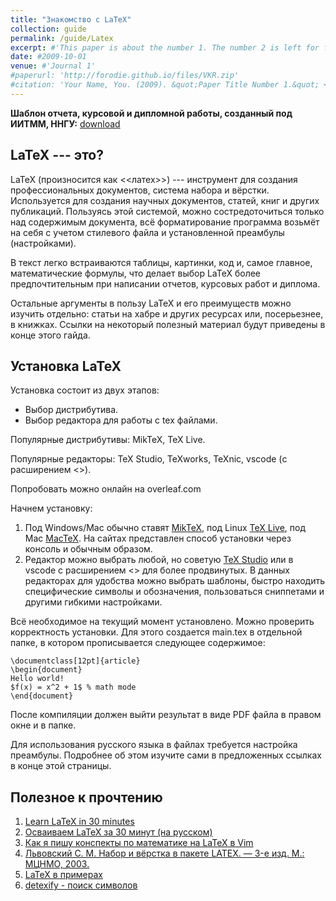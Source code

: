 ```yaml
---
title: "Знакомство с LaTeX"
collection: guide
permalink: /guide/Latex
excerpt: #'This paper is about the number 1. The number 2 is left for future work.'
date: #2009-10-01
venue: #'Journal 1'
#paperurl: 'http://forodie.github.io/files/VKR.zip'
#citation: 'Your Name, You. (2009). &quot;Paper Title Number 1.&quot; <i>Journal 1</i>. 1(1).'
---
```


**Шаблон отчета, курсовой и дипломной работы, созданный под ИИТММ, ННГУ:** [download](https://github.com/forodie/forodie.github.io/raw/main/files/VKR.zip)

## LaTeX --- это?
LaTeX (произносится как <<латех>>) --- инструмент для создания профессиональных документов, система набора и вёрстки. Используется для создания научных документов, статей, книг и других публикаций. Пользуясь этой системой, можно состредоточиться только над содержимым документа, всё форматирование программа возьмёт на себя с учетом стилевого файла и установленной преамбулы (настройками). 

В текст легко встраиваются таблицы, картинки, код и, самое главное, математические формулы, что делает выбор LaTeX более предпочтительным при написании отчетов, курсовых работ и диплома.

Остальные аргументы в пользу LaTeX и его преимуществ можно изучить отдельно: статьи на хабре и других ресурсах или, посерьезнее, в книжках. Ссылки на некоторый полезный материал будут приведены в конце этого гайда.

## Установка LaTeX
Установка состоит из двух этапов:
- Выбор дистрибутива.
- Выбор редактора для работы с tex файлами.

Популярные дистрибутивы: MikTeX, TeX Live.

Популярные редакторы: TeX Studio, TeXworks, TeXnic, vscode (с расширением <<LaTeX Workshop>>).

Попробовать можно онлайн на overleaf.com

Начнем установку:
1. Под Windows/Mac обычно ставят [MikTeX](https://miktex.org/download), под Linux [TeX Live](https://www.tug.org/texlive/), под Mac [MacTeX](https://www.tug.org/texlive/). На сайтах представлен способ установки через консоль и обычным образом.
2. Редактор можно выбрать любой, но советую [TeX Studio](https://www.texstudio.org/) или в vscode с расширением <<LaTeX Workshops>> для более продвинутых. В данных редакторах для удобства можно выбрать шаблоны, быстро находить специфические символы и обозначения, пользоваться сниппетами и другими гибкими настройками. 

Всё необходимое на текущий момент установлено. Можно проверить корректность установки. Для этого создается main.tex в отдельной папке, в котором прописывается следующее содержимое:

```
\documentclass[12pt]{article}
\begin{document}
Hello world!
$f(x) = x^2 + 1$ % math mode 
\end{document}
```

После компиляции должен выйти результат в виде PDF файла в правом окне и в папке. 

Для использования русского языка в файлах требуется настройка преамбулы. Подробнее об этом изучите сами в предложенных ссылках в конце этой страницы.

## Полезное к прочтению
1. [Learn LaTeX in 30 minutes](https://www.overleaf.com/learn/latex/Learn_LaTeX_in_30_minutes)
2. [Осваиваем LaTeX за 30 минут (на русском)](https://habr.com/ru/companies/ruvds/articles/574352/)
3. [Как я пишу конспекты по математике на LaTeX в Vim](https://habr.com/ru/articles/445066/)
4. [Львовский С. М. Набор и вёрстка в пакете LATEX. — 3-е изд. М.: МЦНМО, 2003.](https://old.mccme.ru//free-books//llang/newllang.pdf)
5. [LaTeX в примерах](http://www.ccas.ru/voron/download/voron05latex.pdf)
6. [detexify - поиск символов](https://detexify.kirelabs.org/classify.html)
